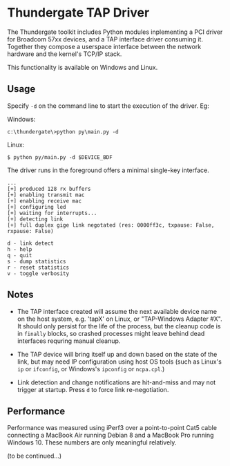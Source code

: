 # Thundergate TAP Driver #

The Thundergate toolkit includes Python modules inplementing a PCI driver for
Broadcom 57xx devices, and a TAP interface driver consuming it. Together they
compose a userspace interface between the network hardware and the kernel's
TCP/IP stack.

This functionality is available on Windows and Linux.

## Usage ##

Specify `-d` on the command line to start the execution of the driver. Eg:

Windows:

   ~~~
c:\thundergate\>python py\main.py -d
   ~~~

Linux:

   ~~~
$ python py/main.py -d $DEVICE_BDF
   ~~~

The driver runs in the foreground offers a minimal single-key interface.

   ~~~
...
[+] produced 128 rx buffers
[+] enabling transmit mac
[+] enabling receive mac
[+] configuring led
[+] waiting for interrupts...
[+] detecting link
[+] full duplex gige link negotated (res: 0000ff3c, txpause: False, rxpause: False)

d - link detect
h - help
q - quit
s - dump statistics
r - reset statistics
v - toggle verbosity
   ~~~

## Notes ##

 * The TAP interface created will assume the next available device name on the
host system, e.g. 'tapX' on Linux, or "TAP-Windows Adapter #X". It should only
persist for the life of the process, but the cleanup code is in `finally`
blocks, so crashed processes might leave behind dead interfaces requring manual
cleanup.

 * The TAP device will bring itself up and down based on the state of the link,
but may need IP configuration using host OS tools (such as Linux's `ip` or
`ifconfig`,  or Windows's `ipconfig` or `ncpa.cpl`.)

 * Link detection and change notifications are hit-and-miss and may not trigger
at startup. Press `d` to force link re-negotiation.

## Performance ##

Performance was measured using iPerf3 over a point-to-point Cat5 cable
connecting a MacBook Air running Debian 8 and a MacBook Pro running Windows 10.
These numbers are only meaningful relatively.

(to be continued...)
